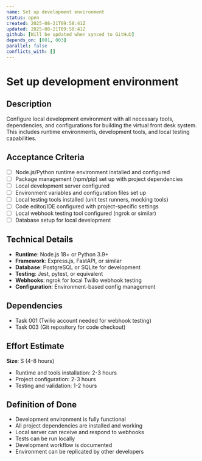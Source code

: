 ```yaml
---
name: Set up development environment
status: open
created: 2025-08-21T09:58:41Z
updated: 2025-08-21T09:58:41Z
github: [Will be updated when synced to GitHub]
depends_on: [001, 003]
parallel: false
conflicts_with: []
---
```


# Set up development environment

## Description
Configure local development environment with all necessary tools, dependencies, and configurations for building the virtual front desk system. This includes runtime environments, development tools, and local testing capabilities.

## Acceptance Criteria
- [ ] Node.js/Python runtime environment installed and configured
- [ ] Package management (npm/pip) set up with project dependencies
- [ ] Local development server configured
- [ ] Environment variables and configuration files set up
- [ ] Local testing tools installed (unit test runners, mocking tools)
- [ ] Code editor/IDE configured with project-specific settings
- [ ] Local webhook testing tool configured (ngrok or similar)
- [ ] Database setup for local development

## Technical Details
- **Runtime**: Node.js 18+ or Python 3.9+
- **Framework**: Express.js, FastAPI, or similar
- **Database**: PostgreSQL or SQLite for development
- **Testing**: Jest, pytest, or equivalent
- **Webhooks**: ngrok for local Twilio webhook testing
- **Configuration**: Environment-based config management

## Dependencies
- Task 001 (Twilio account needed for webhook testing)
- Task 003 (Git repository for code checkout)

## Effort Estimate
**Size**: S (4-8 hours)
- Runtime and tools installation: 2-3 hours
- Project configuration: 2-3 hours
- Testing and validation: 1-2 hours

## Definition of Done
- Development environment is fully functional
- All project dependencies are installed and working
- Local server can receive and respond to webhooks
- Tests can be run locally
- Development workflow is documented
- Environment can be replicated by other developers